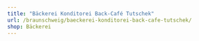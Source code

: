 ```yaml
---
title: "Bäckerei Konditorei Back-Café Tutschek"
url: /braunschweig/baeckerei-konditorei-back-cafe-tutschek/
shop: Bäckerei
---
```

